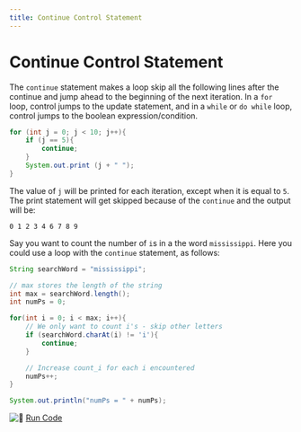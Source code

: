 ```yaml
---
title: Continue Control Statement
---
```

# Continue Control Statement

The `continue` statement makes a loop skip all the following lines after the continue and jump ahead to the beginning of the next iteration. In a `for` loop, control jumps to the update statement, and in a `while` or `do while` loop, control jumps to the boolean expression/condition.

```java
for (int j = 0; j < 10; j++){
    if (j == 5){
        continue;
    }
    System.out.print (j + " ");
}
```

The value of `j` will be printed for each iteration, except when it is equal to `5`. The print statement will get skipped because of the `continue` and the output will be:

    0 1 2 3 4 6 7 8 9

Say you want to count the number of `i`s in a the word `mississippi`. Here you could use a loop with the `continue` statement, as follows:

```java
String searchWord = "mississippi";

// max stores the length of the string
int max = searchWord.length();
int numPs = 0;

for(int i = 0; i < max; i++){
    // We only want to count i's - skip other letters
    if (searchWord.charAt(i) != 'i'){
        continue;
    }

    // Increase count_i for each i encountered
    numPs++;
}

System.out.println("numPs = " + numPs);
```

![:rocket:](//forum.freecodecamp.com/images/emoji/emoji_one/rocket.png?v=2 ":rocket:") <a href='https://repl.it/CJZH/0' target='_blank' rel='nofollow'>Run Code</a>
